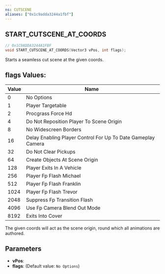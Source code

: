 ```yaml
---
ns: CUTSCENE
aliases: ["0x1c9adda3244a1fbf"]
---
```

## START_CUTSCENE_AT_COORDS

```c
// 0x1C9ADDA3244A1FBF
void START_CUTSCENE_AT_COORDS(Vector3 vPos, int flags);
```

Starts a seamless cut scene at the given coords.

## flags Values:
| Value | Name |
| --- | --- |
| 0 | No Options |
| 1 | Player Targetable |
| 2 | Procgrass Force Hd |
| 4 | Do Not Reposition Player To Scene Origin |
| 8 | No Widescreen Borders |
| 16 | Delay Enabling Player Control For Up To Date Gameplay Camera |
| 32 | Do Not Clear Pickups |
| 64 | Create Objects At Scene Origin |
| 128 | Player Exits In A Vehicle |
| 256 | Player Fp Flash Michael |
| 512 | Player Fp Flash Franklin |
| 1024 | Player Fp Flash Trevor |
| 2048 | Suppress Fp Transition Flash |
| 4096 | Use Fp Camera Blend Out Mode |
| 8192 | Exits Into Cover |


The given coords will act as the scene origin, round which all animations are authored.


## Parameters
* **vPos**: 
* **flags**: (Default value: `No Options`)
